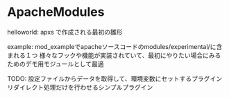 # ApacheModules

helloworld:
	apxs で作成される最初の雛形

example:
	mod_exampleでapacheソースコードのmodules/experimental/に含まれる１つ
	様々なフックや機能が実装されていて、最初にやりたい場合にみるためのデモ用モジュールとして最適

TODO:
	設定ファイルからデータを取得して、環境変数にセットするプラグイン
	リダイレクト処理だけを行わせるシンプルプラグイン
